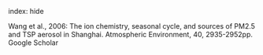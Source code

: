 index: hide

<div class="Citation">

  <div class="Citation-body">
    <div class="Citation-text">Wang et al., 2006: The ion chemistry, seasonal cycle, and sources of PM2.5 and TSP aerosol in Shanghai. <span class="Article-journal">Atmospheric Environment, </span><span class="Article-volume">40, </span>2935-2952pp.</div>
    <div class="Citation-links">
      <div class="CitationLink" data-href="https://scholar.google.com/scholar?q=The+ion+chemistry%2C+seasonal+cycle%2C+and+sources+of+PM2.5+and+TSP+aerosol+in+Shanghai">
        <div class="CitationLink-icon CitationLink-Scholar"></div>
        <div class="CitationLink-text">Google Scholar</div>
      </div>
    </div>
  </div>
</div>


<div class="Citation-copy">

</div>